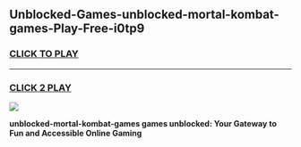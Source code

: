
## Unblocked-Games-unblocked-mortal-kombat-games-Play-Free-i0tp9
<h3>
<a href="https://premium76.site?title=unblocked-mortal-kombat-games&ref=20A">CLICK TO PLAY</a></h3>
<hr>

<h3>
<a href="https://premium76.site?title=unblocked-mortal-kombat-games&ref=20A">CLICK 2 PLAY</a>
  
</h3>

<a href="https://premium76.site?title=unblocked-mortal-kombat-games&ref=20A"><img src="https://clearcache.store/games.png"></a>


**unblocked-mortal-kombat-games games unblocked: Your Gateway to Fun and Accessible Online Gaming**
